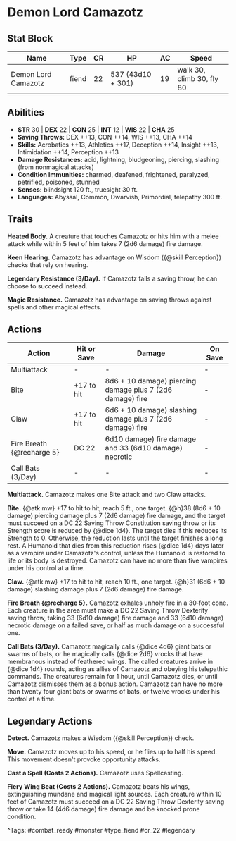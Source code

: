 # Demon Lord Camazotz

## Stat Block

| Name | Type | CR | HP | AC | Speed |
|------|------|----|----|----|-------|
| Demon Lord Camazotz | fiend | 22 | 537 (43d10 + 301) | 19 | walk 30, climb 30, fly 80 |

## Abilities

- **STR** 30 | **DEX** 22 | **CON** 25 | **INT** 12 | **WIS** 22 | **CHA** 25
- **Saving Throws:** DEX ++13, CON ++14, WIS ++13, CHA ++14  
- **Skills:** Acrobatics ++13, Athletics ++17, Deception ++14, Insight ++13, Intimidation ++14, Perception ++13  
- **Damage Resistances:** acid, lightning, bludgeoning, piercing, slashing (from nonmagical attacks)  
- **Condition Immunities:** charmed, deafened, frightened, paralyzed, petrified, poisoned, stunned  
- **Senses:** blindsight 120 ft., truesight 30 ft.  
- **Languages:** Abyssal, Common, Dwarvish, Primordial, telepathy 300 ft.

## Traits

**Heated Body.** A creature that touches Camazotz or hits him with a melee attack while within 5 feet of him takes 7 (2d6 damage) fire damage.

**Keen Hearing.** Camazotz has advantage on Wisdom ({@skill Perception}) checks that rely on hearing.

**Legendary Resistance (3/Day).** If Camazotz fails a saving throw, he can choose to succeed instead.

**Magic Resistance.** Camazotz has advantage on saving throws against spells and other magical effects.


## Actions

| Action | Hit or Save | Damage | On Save |
|--------|--------------|--------|----------|
| Multiattack | - | - | - |
| Bite | +17 to hit | 8d6 + 10 damage) piercing damage plus 7 (2d6 damage) fire | - |
| Claw | +17 to hit | 6d6 + 10 damage) slashing damage plus 7 (2d6 damage) fire | - |
| Fire Breath {@recharge 5} | DC 22 | 6d10 damage) fire damage and 33 (6d10 damage) necrotic | - |
| Call Bats (3/Day) | - | - | - |

**Multiattack.** Camazotz makes one Bite attack and two Claw attacks.

**Bite.** {@atk mw} +17 to hit to hit, reach 5 ft., one target. {@h}38 (8d6 + 10 damage) piercing damage plus 7 (2d6 damage) fire damage, and the target must succeed on a DC 22 Saving Throw Constitution saving throw or its Strength score is reduced by {@dice 1d4}. The target dies if this reduces its Strength to 0. Otherwise, the reduction lasts until the target finishes a long rest. A Humanoid that dies from this reduction rises {@dice 1d4} days later as a vampire under Camazotz's control, unless the Humanoid is restored to life or its body is destroyed. Camazotz can have no more than five vampires under his control at a time.

**Claw.** {@atk mw} +17 to hit to hit, reach 10 ft., one target. {@h}31 (6d6 + 10 damage) slashing damage plus 7 (2d6 damage) fire damage.

**Fire Breath {@recharge 5}.** Camazotz exhales unholy fire in a 30‑foot cone. Each creature in the area must make a DC 22 Saving Throw Dexterity saving throw, taking 33 (6d10 damage) fire damage and 33 (6d10 damage) necrotic damage on a failed save, or half as much damage on a successful one.

**Call Bats (3/Day).** Camazotz magically calls {@dice 4d6} giant bats or swarms of bats, or he magically calls {@dice 2d6} vrocks that have membranous instead of feathered wings. The called creatures arrive in {@dice 1d4} rounds, acting as allies of Camazotz and obeying his telepathic commands. The creatures remain for 1 hour, until Camazotz dies, or until Camazotz dismisses them as a bonus action. Camazotz can have no more than twenty four giant bats or swarms of bats, or twelve vrocks under his control at a time.

## Legendary Actions

**Detect.** Camazotz makes a Wisdom ({@skill Perception}) check.

**Move.** Camazotz moves up to his speed, or he flies up to half his speed. This movement doesn't provoke opportunity attacks.

**Cast a Spell (Costs 2 Actions).** Camazotz uses Spellcasting.

**Fiery Wing Beat (Costs 2 Actions).** Camazotz beats his wings, extinguishing mundane and magical light sources. Each creature within 10 feet of Camazotz must succeed on a DC 22 Saving Throw Dexterity saving throw or take 14 (4d6 damage) fire damage and be knocked prone condition.



^Tags: #combat_ready #monster #type_fiend #cr_22 #legendary